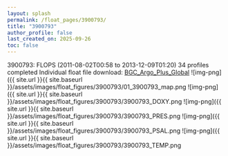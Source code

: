 ```yaml
---
layout: splash
permalink: /float_pages/3900793/
title: "3900793"
author_profile: false
last_created_on: 2025-09-26
toc: false
---
```

 
3900793: FLOPS (2011-08-02T00:58 to 2013-12-09T01:20)
34 profiles completed
Individual float file download: [BGC_Argo_Plus_Global](https://ftp.soest.hawaii.edu/bgc_argo_plus/Individual_Floats/outliers_removed/3900793_Sprof_processed.nc)
![img-png]({{ site.url }}{{ site.baseurl }}/assets/images/float_figures/3900793/01_3900793_map.png
![img-png]({{ site.url }}{{ site.baseurl }}/assets/images/float_figures/3900793/3900793_DOXY.png
![img-png]({{ site.url }}{{ site.baseurl }}/assets/images/float_figures/3900793/3900793_PRES.png
![img-png]({{ site.url }}{{ site.baseurl }}/assets/images/float_figures/3900793/3900793_PSAL.png
![img-png]({{ site.url }}{{ site.baseurl }}/assets/images/float_figures/3900793/3900793_TEMP.png
